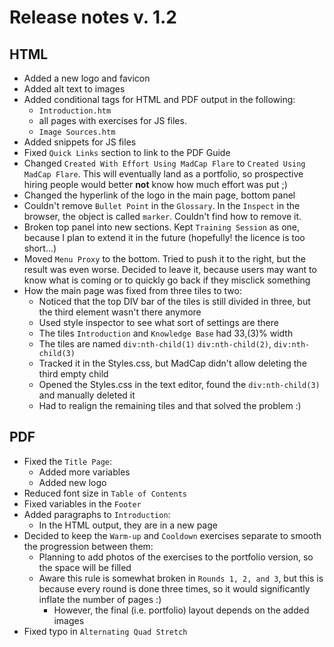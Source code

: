 # Release notes v. 1.2

## HTML
- Added a new logo and favicon
- Added alt text to images
- Added conditional tags for HTML and PDF output in the following:
	- `Introduction.htm`
	- all pages with exercises for JS files.
	- `Image Sources.htm`
- Added snippets for JS files
- Fixed `Quick Links` section to link to the PDF Guide
- Changed `Created With Effort Using MadCap Flare` to `Created Using MadCap Flare`. This will eventually land as a portfolio, so prospective hiring people would better **not** know how much effort was put ;)
- Changed the hyperlink of the logo in the main page, bottom panel
- Couldn't remove `Bullet Point` in the `Glossary`. In the `Inspect` in the browser, the object is called `marker`. Couldn't find how to remove it.
- Broken top panel into new sections. Kept `Training Session` as one, because I plan to extend it in the future (hopefully! the licence is too short...)
- Moved `Menu Proxy` to the bottom. Tried to push it to the right, but the result was even worse. Decided to leave it, because users may want to know what is coming or to quickly go back if they misclick something
- How the main page was fixed from three tiles to two:
	- Noticed that the top DIV bar of the tiles is still divided in three, but the third element wasn't there anymore
	- Used style inspector to see what sort of settings are there
	- The tiles `Introduction` and `Knowledge Base` had 33,(3)% width
	- The tiles are named  `div:nth-child(1)`  `div:nth-child(2)`, `div:nth-child(3)`
	- Tracked it in the Styles.css, but MadCap didn't allow deleting the third empty child
	- Opened the Styles.css in the text editor, found the `div:nth-child(3)` and manually deleted it
	- Had to realign the remaining tiles and that solved the problem :)

## PDF

- Fixed the `Title Page`:
	- Added more variables
	- Added new logo
- Reduced font size in `Table of Contents`
- Fixed variables in the `Footer`
- Added paragraphs to `Introduction`:
	- In the HTML output, they are in a new page
- Decided to keep the `Warm-up` and `Cooldown` exercises separate to smooth the progression between them:
	- Planning to add photos of the exercises to the portfolio version, so the space will be filled
	- Aware this rule is somewhat broken in `Rounds 1, 2, and 3`, but this is because every round is done three times, so it would significantly inflate the number of pages :)
		- However, the final (i.e. portfolio) layout depends on the added images
- Fixed typo in `Alternating Quad Stretch`
